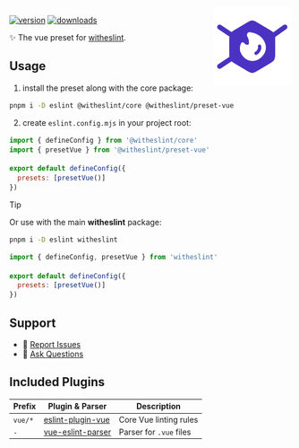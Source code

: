 <!-- Badges -->
[src-version]: https://img.shields.io/npm/v/@witheslint/preset-vue?style=flat&color=444&label=version
[src-download]: https://img.shields.io/npm/dm/@witheslint/preset-vue?style=flat&color=444&label=download
[href-npm]: https://npmjs.com/package/@witheslint/preset-vue

<img src="https://github.com/witheslint/static/raw/main/icons/witheslint.svg" alt="witheslint" align="right" width="140" height="140">

[![version][src-version]][href-npm]
[![downloads][src-download]][href-npm]

✨ The vue preset for [witheslint](https://github.com/witheslint/witheslint).

## Usage

1. install the preset along with the core package:

```zsh
pnpm i -D eslint @witheslint/core @witheslint/preset-vue
```

2. create `eslint.config.mjs` in your project root:

```js
import { defineConfig } from '@witheslint/core'
import { presetVue } from '@witheslint/preset-vue'

export default defineConfig({
  presets: [presetVue()]
})
```

> [!TIP]
> Or use with the main **witheslint** package:
> ```zsh
> pnpm i -D eslint witheslint
> ```
> ```js
> import { defineConfig, presetVue } from 'witheslint'
>
> export default defineConfig({
>   presets: [presetVue()]
> })
> ```

## Support

- 🐛 [Report Issues](https://github.com/witheslint/witheslint/issues)
- 💬 [Ask Questions](https://deepwiki.com/witheslint/witheslint)

## Included Plugins

| Prefix        | Plugin & Parser                                                  | Description                    |
|---------------|------------------------------------------------------------------|--------------------------------|
| `vue/*`       | [eslint-plugin-vue](https://github.com/vuejs/eslint-plugin-vue)  | Core Vue linting rules         |
| `-`           | [vue-eslint-parser](https://github.com/vuejs/vue-eslint-parser)  | Parser for `.vue` files        |
